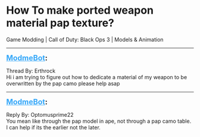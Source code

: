 # How To make ported weapon material pap texture?
Game Modding | Call of Duty: Black Ops 3 | Models & Animation

---
<strong style="font-size: 1.4em;"><span style="text-decoration: underline;text-decoration-color: #34a7f9;"><span style="color:#34a7f9;">ModmeBot</span></span>:</strong>

<p>Thread By: Erthrock<br />Hi i am trying to figure out how to dedicate a material of my weapon to be overwritten by the pap camo please help asap</p>

---
<strong style="font-size: 1.4em;"><span style="text-decoration: underline;text-decoration-color: #34a7f9;"><span style="color:#34a7f9;">ModmeBot</span></span>:</strong>

<p>Reply By: Optomusprime22<br />You mean like through the pap model in ape, not through a pap camo table. I can help if its the earlier not the later.</p>
